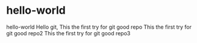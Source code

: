 # hello-world
hello-world
Hello git,
This the first try for git good repo
This the first try for git good repo2
This the first try for git good repo3

